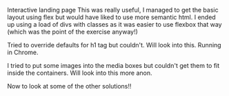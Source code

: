 Interactive landing page
This was really useful, I managed to get the basic layout using flex but would have liked to use more semantic html. I ended up using a load of divs with classes as it was easier to use flexbox that way (which was the point of the exercise anyway!) 

Tried to override defaults for h1 tag but couldn't. Will look into this. Running in Chrome.

I tried to put some images into the media boxes but couldn't get them to fit inside the containers. Will look into this more anon.

Now to look at some of the other solutions!! 